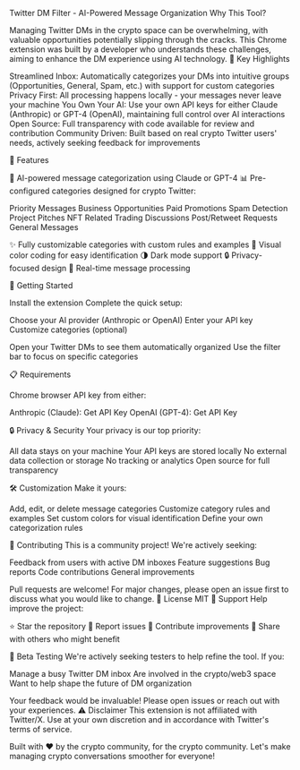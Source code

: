 Twitter DM Filter - AI-Powered Message Organization
Why This Tool?<br>

Managing Twitter DMs in the crypto space can be overwhelming, with valuable opportunities potentially slipping through the cracks. This Chrome extension was built by a developer who understands these challenges, aiming to enhance the DM experience using AI technology.
🌟 Key Highlights

Streamlined Inbox: Automatically categorizes your DMs into intuitive groups (Opportunities, General, Spam, etc.) with support for custom categories
Privacy First: All processing happens locally - your messages never leave your machine
You Own Your AI: Use your own API keys for either Claude (Anthropic) or GPT-4 (OpenAI), maintaining full control over AI interactions
Open Source: Full transparency with code available for review and contribution
Community Driven: Built based on real crypto Twitter users' needs, actively seeking feedback for improvements

🎯 Features

🤖 AI-powered message categorization using Claude or GPT-4
📊 Pre-configured categories designed for crypto Twitter:

Priority Messages
Business Opportunities
Paid Promotions
Spam Detection
Project Pitches
NFT Related
Trading Discussions
Post/Retweet Requests
General Messages


✨ Fully customizable categories with custom rules and examples
🎨 Visual color coding for easy identification
🌗 Dark mode support
🔒 Privacy-focused design
🔄 Real-time message processing

🚀 Getting Started

Install the extension
Complete the quick setup:

Choose your AI provider (Anthropic or OpenAI)
Enter your API key
Customize categories (optional)


Open your Twitter DMs to see them automatically organized
Use the filter bar to focus on specific categories

📋 Requirements

Chrome browser
API key from either:

Anthropic (Claude): Get API Key
OpenAI (GPT-4): Get API Key



🔒 Privacy & Security
Your privacy is our top priority:

All data stays on your machine
Your API keys are stored locally
No external data collection or storage
No tracking or analytics
Open source for full transparency

🛠 Customization
Make it yours:

Add, edit, or delete message categories
Customize category rules and examples
Set custom colors for visual identification
Define your own categorization rules

🤝 Contributing
This is a community project! We're actively seeking:

Feedback from users with active DM inboxes
Feature suggestions
Bug reports
Code contributions
General improvements

Pull requests are welcome! For major changes, please open an issue first to discuss what you would like to change.
📜 License
MIT
💪 Support
Help improve the project:

⭐ Star the repository
🐛 Report issues
🤝 Contribute improvements
📣 Share with others who might benefit

🎯 Beta Testing
We're actively seeking testers to help refine the tool. If you:

Manage a busy Twitter DM inbox
Are involved in the crypto/web3 space
Want to help shape the future of DM organization

Your feedback would be invaluable! Please open issues or reach out with your experiences.
⚠️ Disclaimer
This extension is not affiliated with Twitter/X. Use at your own discretion and in accordance with Twitter's terms of service.

Built with ❤️ by the crypto community, for the crypto community. Let's make managing crypto conversations smoother for everyone!
